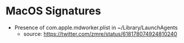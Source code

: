 MacOS Signatures
===============

* Presence of com.apple.mdworker.plist in ~/Library/LaunchAgents
  * source: https://twitter.com/zmre/status/618178074924810240
